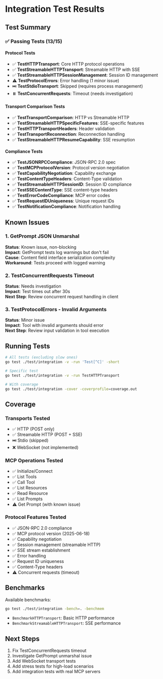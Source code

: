 # Integration Test Results

## Test Summary

### ✅ Passing Tests (13/15)

#### Protocol Tests
- ✅ **TestHTTPTransport**: Core HTTP protocol operations
- ✅ **TestStreamableHTTPTransport**: Streamable HTTP with SSE
- ✅ **TestStreamableHTTPSessionManagement**: Session ID management
- ⚠️  **TestProtocolErrors**: Error handling (1 minor issue)
- ⏭️ **TestStdioTransport**: Skipped (requires process management)
- ⏸️  **TestConcurrentRequests**: Timeout (needs investigation)

#### Transport Comparison Tests  
- ✅ **TestTransportComparison**: HTTP vs Streamable HTTP
- ✅ **TestStreamableHTTPSpecificFeatures**: SSE-specific features
- ✅ **TestHTTPTransportHeaders**: Header validation
- ✅ **TestTransportReconnection**: Reconnection handling
- ✅ **TestStreamableHTTPResumeCapability**: SSE resumption

#### Compliance Tests
- ✅ **TestJSONRPCCompliance**: JSON-RPC 2.0 spec
- ✅ **TestMCPProtocolVersion**: Protocol version negotiation
- ✅ **TestCapabilityNegotiation**: Capability exchange
- ✅ **TestContentTypeHeaders**: Content-Type validation
- ✅ **TestStreamableHTTPSessionID**: Session ID compliance
- ✅ **TestSSEContentType**: SSE content-type headers
- ✅ **TestErrorCodeCompliance**: MCP error codes
- ✅ **TestRequestIDUniqueness**: Unique request IDs
- ✅ **TestNotificationCompliance**: Notification handling

## Known Issues

### 1. GetPrompt JSON Unmarshal
**Status**: Known issue, non-blocking  
**Impact**: GetPrompt tests log warnings but don't fail  
**Cause**: Content field interface serialization complexity  
**Workaround**: Tests proceed with logged warning

### 2. TestConcurrentRequests Timeout
**Status**: Needs investigation  
**Impact**: Test times out after 30s  
**Next Step**: Review concurrent request handling in client

### 3. TestProtocolErrors - Invalid Arguments
**Status**: Minor issue  
**Impact**: Tool with invalid arguments should error  
**Next Step**: Review input validation in tool execution

## Running Tests

```bash
# All tests (excluding slow ones)
go test ./test/integration -v -run 'Test[^C]' -short

# Specific test
go test ./test/integration -v -run TestHTTPTransport

# With coverage
go test ./test/integration -cover -coverprofile=coverage.out
```

## Coverage

### Transports Tested
- ✅ HTTP (POST only)
- ✅ Streamable HTTP (POST + SSE)
- ⏭️  Stdio (skipped)
- ❌ WebSocket (not implemented)

### MCP Operations Tested
- ✅ Initialize/Connect
- ✅ List Tools
- ✅ Call Tool
- ✅ List Resources
- ✅ Read Resource
- ✅ List Prompts
- ⚠️  Get Prompt (with known issue)

### Protocol Features Tested
- ✅ JSON-RPC 2.0 compliance
- ✅ MCP protocol version (2025-06-18)
- ✅ Capability negotiation
- ✅ Session management (streamable HTTP)
- ✅ SSE stream establishment
- ✅ Error handling
- ✅ Request ID uniqueness
- ✅ Content-Type headers
- ⚠️  Concurrent requests (timeout)

## Benchmarks

Available benchmarks:
```bash
go test ./test/integration -bench=. -benchmem
```

- `BenchmarkHTTPTransport`: Basic HTTP performance
- `BenchmarkStreamableHTTPTransport`: SSE performance

## Next Steps

1. Fix TestConcurrentRequests timeout
2. Investigate GetPrompt unmarshal issue
3. Add WebSocket transport tests
4. Add stress tests for high-load scenarios
5. Add integration tests with real MCP servers
